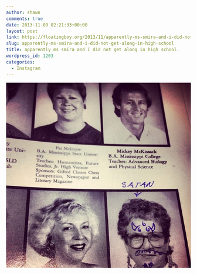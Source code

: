 ```yaml
---
author: shawn
comments: true
date: 2013-11-09 02:21:33+00:00
layout: post
link: https://floatingboy.org/2013/11/apparently-ms-smira-and-i-did-not-get-along-in-high-school/
slug: apparently-ms-smira-and-i-did-not-get-along-in-high-school
title: apparently ms smira and I did not get along in high school.
wordpress_id: 1203
categories:
  - Instagram
---
```


[![apparently ms smira and I did not get along in high school.](/assets/media/2013/11/30c335c848e011e3959312bdf480f3ba_8.jpg)](/assets/media/2013/11/30c335c848e011e3959312bdf480f3ba_8.jpg)
